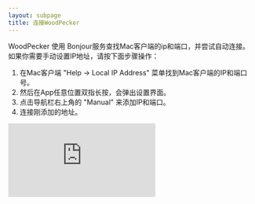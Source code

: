```yaml
---
layout: subpage
title: 连接WoodPecker
---
```



WoodPecker 使用 Bonjour服务查找Mac客户端的ip和端口，并尝试自动连接。
如果你需要手动设置IP地址，请按下面步骤操作：

1. 在Mac客户端 "Help -> Local IP Address" 菜单找到Mac客户端的IP和端口号。
2. 然后在App任意位置双指长按，会弹出设置界面。
3. 点击导航栏右上角的 "Manual" 来添加IP和端口。
4. 连接刚添加的地址。


<div class="cndemovideo">
  <iframe src="http://player.youku.com/embed/XMzQzNzA4MDk3Mg==" frameborder="0"></iframe>
</div>
